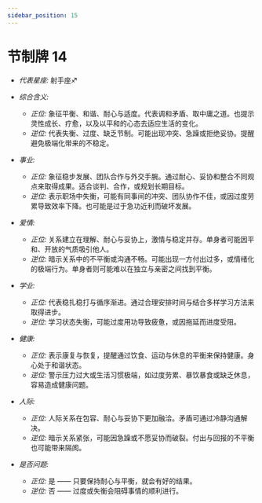 ```yaml
---
sidebar_position: 15
---
```


# 节制牌 14
- *代表星座:* 射手座♐️
- *综合含义:* 
  - *正位:* 象征平衡、和谐、耐心与适度。代表调和矛盾、取中庸之道。也提示灵性成长、疗愈，以及以平和的心态去适应生活的变化。
  - *逆位:* 代表失衡、过度、缺乏节制。可能出现冲突、急躁或拒绝妥协。提醒避免极端化带来的不稳定。

- *事业:* 
  - *正位:* 象征稳步发展、团队合作与外交手腕。通过耐心、妥协和整合不同观点来取得成果。适合谈判、合作，或规划长期目标。
  - *逆位:* 表示职场中失衡，可能有同事间的冲突、团队协作不佳，或因过度劳累导致效率下降。也可能是过于急功近利而破坏发展。
- *爱情:* 
  - *正位:* 关系建立在理解、耐心与妥协上，激情与稳定并存。单身者可能因平和、开放的气质吸引他人。
  - *逆位:* 暗示关系中的不平衡或沟通不畅。可能出现一方付出过多，或情绪化的极端行为。单身者则可能难以在独立与亲密之间找到平衡。
- *学业:* 
  - *正位:* 代表稳扎稳打与循序渐进。通过合理安排时间与结合多样学习方法来取得进步。
  - *逆位:* 学习状态失衡，可能过度用功导致疲惫，或因拖延而进度受阻。
- *健康:* 
  - *正位:* 表示康复与恢复，提醒通过饮食、运动与休息的平衡来保持健康。身心处于和谐状态。
  - *逆位:* 警示压力过大或生活习惯极端，如过度劳累、暴饮暴食或缺乏休息，容易造成健康问题。
- *人际:* 
  - *正位:* 人际关系在包容、耐心与妥协下更加融洽。矛盾可通过冷静沟通解决。
  - *逆位:* 暗示关系紧张，可能因急躁或不愿妥协而破裂。付出与回报的不平衡也可能带来隔阂。

    
- *是否问题:* 
  - *正位:* 是 —— 只要保持耐心与平衡，就会有好的结果。
  - *逆位:* 否 —— 过度或失衡会阻碍事情的顺利进行。

